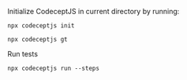 
Initialize CodeceptJS in current directory by running:
```
npx codeceptjs init
```


```
npx codeceptjs gt
```

Run tests
```
npx codeceptjs run --steps
```
